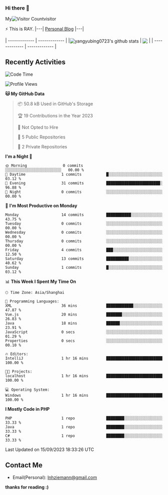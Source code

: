 ### Hi there 👋
My![Visitor Count](https://profile-counter.glitch.me/yangyubing0723/count.svg)visitor

⚡ This is RAY.      |---| [Personal Blog](https://yub.lisok.cn) |---|
<!--
**yangyubing0723/yangyubing0723** is a ✨ _special_ ✨ repository because its `README.md` (this file) appears on your GitHub profile.

Here are some ideas to get you started:

- 🔭 I’m currently working on ...
- 🌱 I’m currently learning ...
- 👯 I’m looking to collaborate on ...
- 🤔 I’m looking for help with ...
- 💬 Ask me about ...
- 📫 How to reach me: ...
- 😄 Pronouns: ...
- ⚡ Fun fact: ...
-->

| ------------- | ------------- |
|<img align="center" src="https://github-readme-stats.vercel.app/api?username=yangyubing0723&count_private=true&show_icons=true&include_all_commits=true&title_color=359697&icon_color=359697&hide_border=true&theme=transparent" alt="yangyubing0723's github stats" /> | <img align="center" src="https://github-readme-stats.vercel.app/api/top-langs?username=yangyubing0723&layout=compact&title_color=359697&icon_color=359697&hide_border=true&theme=transparent&langs_count=8&hide=HTML,CSS" /> |
| ------------- | ------------- |
## Recently Activities
<!--START_SECTION:waka-->
![Code Time](http://img.shields.io/badge/Code%20Time-14%20hrs%2027%20mins-blue)

![Profile Views](http://img.shields.io/badge/Profile%20Views-0-blue)

**🐱 My GitHub Data** 

> 📦 50.8 kB Used in GitHub's Storage 
 > 
> 🏆 19 Contributions in the Year 2023
 > 
> 🚫 Not Opted to Hire
 > 
> 📜 5 Public Repositories 
 > 
> 🔑 2 Private Repositories 
 > 
**I'm a Night 🦉** 

```text
🌞 Morning                0 commits           ░░░░░░░░░░░░░░░░░░░░░░░░░   00.00 % 
🌆 Daytime                1 commits           █░░░░░░░░░░░░░░░░░░░░░░░░   03.12 % 
🌃 Evening                31 commits          ████████████████████████░   96.88 % 
🌙 Night                  0 commits           ░░░░░░░░░░░░░░░░░░░░░░░░░   00.00 % 
```
📅 **I'm Most Productive on Monday** 

```text
Monday                   14 commits          ███████████░░░░░░░░░░░░░░   43.75 % 
Tuesday                  0 commits           ░░░░░░░░░░░░░░░░░░░░░░░░░   00.00 % 
Wednesday                0 commits           ░░░░░░░░░░░░░░░░░░░░░░░░░   00.00 % 
Thursday                 0 commits           ░░░░░░░░░░░░░░░░░░░░░░░░░   00.00 % 
Friday                   4 commits           ███░░░░░░░░░░░░░░░░░░░░░░   12.50 % 
Saturday                 13 commits          ██████████░░░░░░░░░░░░░░░   40.62 % 
Sunday                   1 commits           █░░░░░░░░░░░░░░░░░░░░░░░░   03.12 % 
```


📊 **This Week I Spent My Time On** 

```text
🕑︎ Time Zone: Asia/Shanghai

💬 Programming Languages: 
XML                      36 mins             ████████████░░░░░░░░░░░░░   47.87 % 
Vue.js                   20 mins             ███████░░░░░░░░░░░░░░░░░░   26.83 % 
Java                     18 mins             ██████░░░░░░░░░░░░░░░░░░░   23.91 % 
JavaScript               0 secs              ░░░░░░░░░░░░░░░░░░░░░░░░░   01.29 % 
Properties               0 secs              ░░░░░░░░░░░░░░░░░░░░░░░░░   00.10 % 

🔥 Editors: 
IntelliJ                 1 hr 16 mins        █████████████████████████   100.00 % 

🐱‍💻 Projects: 
localhost                1 hr 16 mins        █████████████████████████   100.00 % 

💻 Operating System: 
Windows                  1 hr 16 mins        █████████████████████████   100.00 % 
```

**I Mostly Code in PHP** 

```text
PHP                      1 repo              ████████░░░░░░░░░░░░░░░░░   33.33 % 
Java                     1 repo              ████████░░░░░░░░░░░░░░░░░   33.33 % 
C#                       1 repo              ████████░░░░░░░░░░░░░░░░░   33.33 % 
```




 Last Updated on 15/09/2023 18:33:26 UTC
<!--END_SECTION:waka-->
## Contact Me

- Email(Personal): lnhziemann@gmail.com

**thanks for reading :)**
